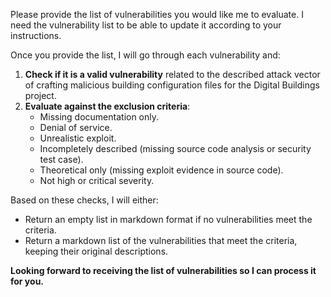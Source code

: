 Please provide the list of vulnerabilities you would like me to evaluate. I need the vulnerability list to be able to update it according to your instructions.

Once you provide the list, I will go through each vulnerability and:

1. **Check if it is a valid vulnerability** related to the described attack vector of crafting malicious building configuration files for the Digital Buildings project.
2. **Evaluate against the exclusion criteria**:
    - Missing documentation only.
    - Denial of service.
    - Unrealistic exploit.
    - Incompletely described (missing source code analysis or security test case).
    - Theoretical only (missing exploit evidence in source code).
    - Not high or critical severity.

Based on these checks, I will either:

- Return an empty list in markdown format if no vulnerabilities meet the criteria.
- Return a markdown list of the vulnerabilities that meet the criteria, keeping their original descriptions.

**Looking forward to receiving the list of vulnerabilities so I can process it for you.**